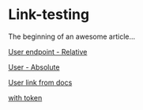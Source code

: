 # Link-testing

The beginning of an awesome article...

[User endpoint - Relative ](./Server-Test.yaml/paths/~1user)

[User - Absolute](reference/Server-Test.yaml/paths/~1user)

[User link from docs](https://erik.stoplight.io/docs/symmetrical-garbanzo/b3A6MTY2NzgyOTU-create-new-user)


[with token](/b3A6MTY2NzgyOTU-create-new-user)
